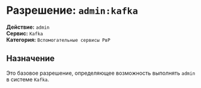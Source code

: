 # Разрешение: `admin:kafka`

**Действие:** `admin`  
**Сервис:** `Kafka`  
**Категория:** `Вспомогательные сервисы РвР`

## Назначение
Это базовое разрешение, определяющее возможность выполнять `admin` в системе `Kafka`.
